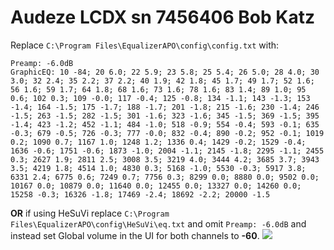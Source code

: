 # Audeze LCDX sn 7456406 Bob Katz
Replace `C:\Program Files\EqualizerAPO\config\config.txt` with:
```
Preamp: -6.0dB
GraphicEQ: 10 -84; 20 6.0; 22 5.9; 23 5.8; 25 5.4; 26 5.0; 28 4.0; 30 3.0; 32 2.4; 35 2.2; 37 2.2; 40 1.9; 42 1.8; 45 1.7; 49 1.7; 52 1.6; 56 1.6; 59 1.7; 64 1.8; 68 1.6; 73 1.6; 78 1.6; 83 1.4; 89 1.0; 95 0.6; 102 0.3; 109 -0.0; 117 -0.4; 125 -0.8; 134 -1.1; 143 -1.3; 153 -1.4; 164 -1.5; 175 -1.7; 188 -1.7; 201 -1.8; 215 -1.6; 230 -1.4; 246 -1.5; 263 -1.5; 282 -1.5; 301 -1.6; 323 -1.6; 345 -1.5; 369 -1.5; 395 -1.4; 423 -1.2; 452 -1.1; 484 -1.0; 518 -0.9; 554 -0.4; 593 -0.1; 635 -0.3; 679 -0.5; 726 -0.3; 777 -0.0; 832 -0.4; 890 -0.2; 952 -0.1; 1019 0.2; 1090 0.7; 1167 1.0; 1248 1.2; 1336 0.4; 1429 -0.2; 1529 -0.4; 1636 -0.6; 1751 -0.6; 1873 -1.0; 2004 -1.1; 2145 -1.8; 2295 -1.1; 2455 0.3; 2627 1.9; 2811 2.5; 3008 3.5; 3219 4.0; 3444 4.2; 3685 3.7; 3943 3.5; 4219 1.8; 4514 1.0; 4830 0.3; 5168 -1.0; 5530 -0.3; 5917 3.8; 6331 2.4; 6775 0.6; 7249 0.7; 7756 0.3; 8299 0.0; 8880 0.0; 9502 0.0; 10167 0.0; 10879 0.0; 11640 0.0; 12455 0.0; 13327 0.0; 14260 0.0; 15258 -0.3; 16326 -1.8; 17469 -2.4; 18692 -2.2; 20000 -1.5
```
**OR** if using HeSuVi replace `C:\Program Files\EqualizerAPO\config\HeSuVi\eq.txt` and omit `Preamp: -6.0dB` and instead set Global volume in the UI for both channels to **-60**.
![](https://raw.githubusercontent.com/jaakkopasanen/AutoEq/master/results/SBAF-Serious/innerfidelity/onear/Audeze%20LCDX%20sn%207456406%20Bob%20Katz/Audeze%20LCDX%20sn%207456406%20Bob%20Katz.png)